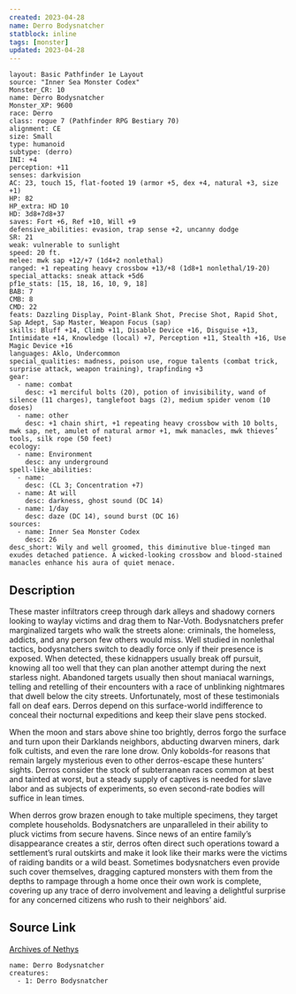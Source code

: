```yaml
---
created: 2023-04-28
name: Derro Bodysnatcher
statblock: inline
tags: [monster]
updated: 2023-04-28
---
```

```statblock
layout: Basic Pathfinder 1e Layout
source: "Inner Sea Monster Codex"
Monster_CR: 10
name: Derro Bodysnatcher
Monster_XP: 9600
race: Derro
class: rogue 7 (Pathfinder RPG Bestiary 70)
alignment: CE
size: Small
type: humanoid
subtype: (derro)
INI: +4
perception: +11
senses: darkvision
AC: 23, touch 15, flat-footed 19 (armor +5, dex +4, natural +3, size +1)
HP: 82
HP_extra: HD 10
HD: 3d8+7d8+37
saves: Fort +6, Ref +10, Will +9
defensive_abilities: evasion, trap sense +2, uncanny dodge
SR: 21
weak: vulnerable to sunlight
speed: 20 ft.
melee: mwk sap +12/+7 (1d4+2 nonlethal)
ranged: +1 repeating heavy crossbow +13/+8 (1d8+1 nonlethal/19-20)
special_attacks: sneak attack +5d6
pf1e_stats: [15, 18, 16, 10, 9, 18]
BAB: 7
CMB: 8
CMD: 22
feats: Dazzling Display, Point-Blank Shot, Precise Shot, Rapid Shot, Sap Adept, Sap Master, Weapon Focus (sap)
skills: Bluff +14, Climb +11, Disable Device +16, Disguise +13, Intimidate +14, Knowledge (local) +7, Perception +11, Stealth +16, Use Magic Device +16
languages: Aklo, Undercommon
special_qualities: madness, poison use, rogue talents (combat trick, surprise attack, weapon training), trapfinding +3
gear:
  - name: combat
    desc: +1 merciful bolts (20), potion of invisibility, wand of silence (11 charges), tanglefoot bags (2), medium spider venom (10 doses)
  - name: other
    desc: +1 chain shirt, +1 repeating heavy crossbow with 10 bolts, mwk sap, net, amulet of natural armor +1, mwk manacles, mwk thieves’ tools, silk rope (50 feet)
ecology:
  - name: Environment
    desc: any underground
spell-like_abilities:
  - name:
    desc: (CL 3; Concentration +7)
  - name: At will
    desc: darkness, ghost sound (DC 14)
  - name: 1/day
    desc: daze (DC 14), sound burst (DC 16)
sources:
  - name: Inner Sea Monster Codex
    desc: 26
desc_short: Wily and well groomed, this diminutive blue-tinged man exudes detached patience. A wicked-looking crossbow and blood-stained manacles enhance his aura of quiet menace.
```
## Description
These master infiltrators creep through dark alleys and shadowy corners looking to waylay victims and drag them to Nar-Voth. Bodysnatchers prefer marginalized targets who walk the streets alone: criminals, the homeless, addicts, and any person few others would miss. Well studied in nonlethal tactics, bodysnatchers switch to deadly force only if their presence is exposed. When detected, these kidnappers usually break off pursuit, knowing all too well that they can plan another attempt during the next starless night. Abandoned targets usually then shout maniacal warnings, telling and retelling of their encounters with a race of unblinking nightmares that dwell below the city streets. Unfortunately, most of these testimonials fall on deaf ears. Derros depend on this surface-world indifference to conceal their nocturnal expeditions and keep their slave pens stocked.

When the moon and stars above shine too brightly, derros forgo the surface and turn upon their Darklands neighbors, abducting dwarven miners, dark folk cultists, and even the rare lone drow. Only kobolds-for reasons that remain largely mysterious even to other derros-escape these hunters’ sights. Derros consider the stock of subterranean races common at best and tainted at worst, but a steady supply of captives is needed for slave labor and as subjects of experiments, so even second-rate bodies will suffice in lean times.

When derros grow brazen enough to take multiple specimens, they target complete households. Bodysnatchers are unparalleled in their ability to pluck victims from secure havens. Since news of an entire family’s disappearance creates a stir, derros often direct such operations toward a settlement’s rural outskirts and make it look like their marks were the victims of raiding bandits or a wild beast. Sometimes bodysnatchers even provide such cover themselves, dragging captured monsters with them from the depths to rampage through a home once their own work is complete, covering up any trace of derro involvement and leaving a delightful surprise for any concerned citizens who rush to their neighbors’ aid.
## Source Link
[Archives of Nethys](https://aonprd.com/MonsterDisplay.aspx?ItemName=Derro%20Bodysnatcher)
```encounter-table
name: Derro Bodysnatcher
creatures:
  - 1: Derro Bodysnatcher
```
